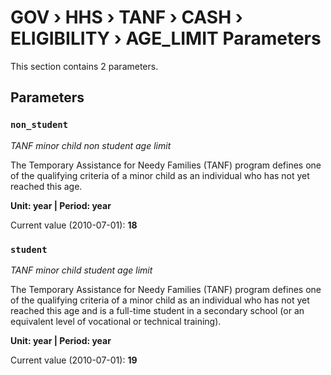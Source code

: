 # GOV › HHS › TANF › CASH › ELIGIBILITY › AGE_LIMIT Parameters

This section contains 2 parameters.

## Parameters

### `non_student`
*TANF minor child non student age limit*

The Temporary Assistance for Needy Families (TANF) program defines one of the qualifying criteria of a minor child as an individual who has not yet reached this age.

**Unit: year | Period: year**

Current value (2010-07-01): **18**


### `student`
*TANF minor child student age limit*

The Temporary Assistance for Needy Families (TANF) program defines one of the qualifying criteria of a minor child as an individual who has not yet reached this age and is a full-time student in a secondary school (or an equivalent level of vocational or technical training).

**Unit: year | Period: year**

Current value (2010-07-01): **19**

